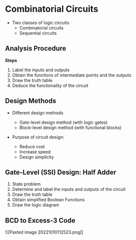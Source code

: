 # Combinatorial Circuits 

- Two classes of logic circuits
	- Combinatorial circuits
	- Sequential circuits


## Analysis Procedure
**Steps**
1. Label the inputs and outputs
2. Obtain the functions of intermediate points and the outputs
3. Draw the truth table
4. Deduce the functionality of the circuit


## Design Methods
- Different design methods
	- Gate-level design method (with logic gates)
	- Block-level design method (with functional blocks)

- Purpose of circuit design:
	- Reduce cost
	- Increase speed
	- Design simplicity


## Gate-Level (SSI) Design: Half Adder
1. State problem
2. Determine and label the inputs and outputs of the circuit
3. Draw the truth table
4. Obtain simplified Boolean Functions
5. Draw the logic diagram


## BCD to Excess-3 Code
![[Pasted image 20221010112523.png]]

